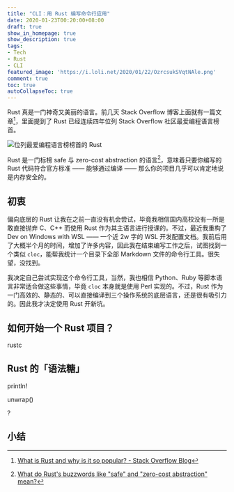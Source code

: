 ```yaml
---
title: "CLI：用 Rust 编写命令行应用"
date: 2020-01-23T00:20:00+08:00
draft: true
show_in_homepage: true
show_description: true
tags:
- Tech
- Rust
- CLI
featured_image: 'https://i.loli.net/2020/01/22/OzrcsukSVqtNAle.png'
comment: true
toc: true
autoCollapseToc: true
---
```


Rust 真是一门神奇又美丽的语言。前几天 Stack Overflow 博客上面就有一篇文章[^1]，里面提到了 Rust 已经连续四年位列 Stack Overflow 社区最爱编程语言榜首。

![位列最爱编程语言榜榜首的 Rust](https://i.loli.net/2020/01/23/Cue176Ba89LGoNY.png)

Rust 是一门标榜 safe 与 zero-cost abstraction 的语言[^2]，意味着只要你编写的 Rust 代码符合官方标准 —— 能够通过编译 —— 那么你的项目几乎可以肯定地说是内存安全的。

## 初衷

偏向底层的 Rust 让我在之前一直没有机会尝试，毕竟我相信国内高校没有一所是敢直接抛弃 C、C++ 而使用 Rust 作为其主语言进行授课的。不过，最近我重构了 Dev on Windows with WSL —— 一个近 2w 字的 WSL 开发配置文档。我前后用了大概半个月的时间，增加了许多内容，因此我在结束编写工作之后，试图找到一个类似 `cloc`，能帮我统计一个目录下全部 Markdown 文件的命令行工具。很失望，没找到。

我决定自己尝试实现这个命令行工具，当然，我也相信 Python、Ruby 等脚本语言非常适合做这些事情，毕竟 `cloc` 本身就是使用 Perl 实现的。不过，Rust 作为一门高效的、静态的、可以直接编译到三个操作系统的底层语言，还是很有吸引力的。因此我才决定使用 Rust 开新坑。

## 如何开始一个 Rust 项目？

rustc

## Rust 的「语法糖」

println!

unwrap()

?

## 小结

[^1]:[What is Rust and why is it so popular? - Stack Overflow Blog](https://stackoverflow.blog/2020/01/20/what-is-rust-and-why-is-it-so-popular/)
[^2]:[What do Rust's buzzwords like "safe" and "zero-cost abstraction" mean?](https://www.reddit.com/r/rust/comments/5lg3ih/what_do_rusts_buzzwords_like_safe_and_zerocost/)

